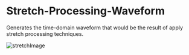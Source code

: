 # Stretch-Processing-Waveform
Generates the time-domain waveform that would be the result of apply stretch processing techniques. 

![stretchImage](https://user-images.githubusercontent.com/54219067/173376394-84926cb7-3000-4f46-8f10-b13b3473e0b8.png)
